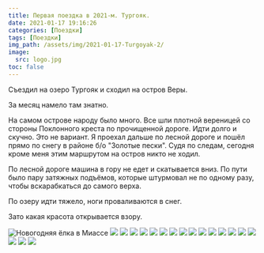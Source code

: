 ```yaml
---
title: Первая поездка в 2021-м. Тургояк.
date: 2021-01-17 19:16:26
categories: [Поездки]
tags: [Поездки]
img_path: /assets/img/2021-01-17-Turgoyak-2/
image:
  src: logo.jpg
toc: false
---
```


Съездил на озеро Тургояк и сходил на остров Веры.

За месяц намело там знатно.

На самом острове народу было много. Все шли плотной вереницей со стороны Поклонного креста по прочищенной дороге. Идти долго и скучно. Это не вариант. Я проехал дальше по лесной дороге и пошёл прямо по снегу в районе б/о "Золотые пески". Судя по следам, сегодня кроме меня этим маршрутом на остров никто не ходил.

По лесной дороге машина в гору не едет и скатывается вниз. По пути было пару затяжных подъёмов, которые штурмовал не по одному разу, чтобы вскарабкаться до самого верха.

По озеру идти тяжело, ноги проваливаются в снег.

Зато какая красота открывается взору.

![Новогодняя ёлка в Миассе](1.jpg)
![](2.jpg)
![](3.jpg)
![](4.jpg)
![](5.jpg)
![](6.jpg)
![](7.jpg)
![](8.jpg)
![](9.jpg)
![](10.jpg)
![](11.jpg)
![](12.jpg)
![](13.jpg)
![](14.jpg)
![](15.jpg)
![](16.jpg)
![](17.jpg)
![](18.jpg)
![](19.jpg)
